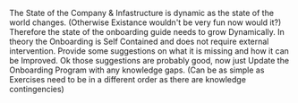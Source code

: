 The State of the Company & Infastructure is dynamic as the state of the world changes. (Otherwise Existance wouldn't be very fun now would it?)
Therefore the state of the onboarding guide needs to grow Dynamically. In theory the Onboarding is Self Contained and does not require external intervention. 
Provide some suggestions on what it is missing and how it can be Improved. Ok those suggestions are probably good, now just 
Update the Onboarding Program with any knowledge gaps. (Can be as simple as Exercises need to be in a different order as there are knowledge contingencies)
 
 
